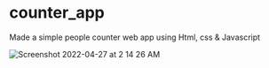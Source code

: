 # counter_app
Made a simple people counter web app using Html, css & Javascript



![Screenshot 2022-04-27 at 2 14 26 AM](https://user-images.githubusercontent.com/55354715/165391404-6d54d2b8-6f3c-44a3-8da9-1053a59cb644.png)
